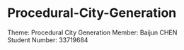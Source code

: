 # Procedural-City-Generation
Theme: Procedural City Generation
Member: Baijun CHEN  
Student Number: 33719684
